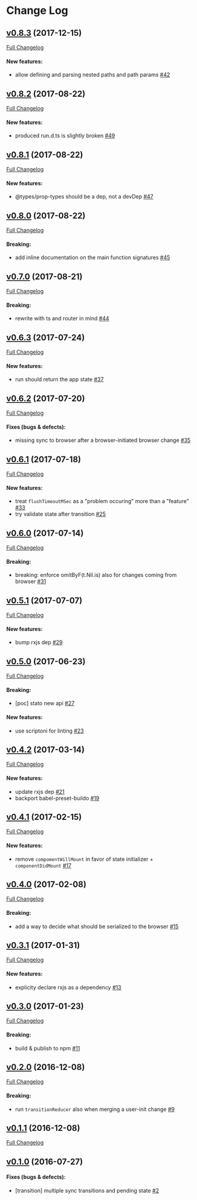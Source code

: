 #  Change Log



## [v0.8.3](https://github.com/buildo/state/tree/v0.8.3) (2017-12-15)
[Full Changelog](https://github.com/buildo/state/compare/v0.8.2...v0.8.3)

#### New features:

- allow defining and parsing nested paths and path params [#42](https://github.com/buildo/state/issues/42)

## [v0.8.2](https://github.com/buildo/state/tree/v0.8.2) (2017-08-22)
[Full Changelog](https://github.com/buildo/state/compare/v0.8.1...v0.8.2)

#### New features:

- produced run.d.ts is slightly broken [#49](https://github.com/buildo/state/issues/49)

## [v0.8.1](https://github.com/buildo/state/tree/v0.8.1) (2017-08-22)
[Full Changelog](https://github.com/buildo/state/compare/v0.8.0...v0.8.1)

#### New features:

- @types/prop-types should be a dep, not a devDep [#47](https://github.com/buildo/state/issues/47)

## [v0.8.0](https://github.com/buildo/state/tree/v0.8.0) (2017-08-22)
[Full Changelog](https://github.com/buildo/state/compare/v0.7.0...v0.8.0)

#### Breaking:

- add inline documentation on the main function signatures [#45](https://github.com/buildo/state/issues/45)

## [v0.7.0](https://github.com/buildo/state/tree/v0.7.0) (2017-08-21)
[Full Changelog](https://github.com/buildo/state/compare/v0.6.3...v0.7.0)

#### Breaking:

- rewrite with ts and router in mind [#44](https://github.com/buildo/state/issues/44)

## [v0.6.3](https://github.com/buildo/state/tree/v0.6.3) (2017-07-24)
[Full Changelog](https://github.com/buildo/state/compare/v0.6.2...v0.6.3)

#### New features:

- run should return the app state [#37](https://github.com/buildo/state/issues/37)

## [v0.6.2](https://github.com/buildo/state/tree/v0.6.2) (2017-07-20)
[Full Changelog](https://github.com/buildo/state/compare/v0.6.1...v0.6.2)

#### Fixes (bugs & defects):

- missing sync to browser after a browser-initiated browser change [#35](https://github.com/buildo/state/issues/35)

## [v0.6.1](https://github.com/buildo/state/tree/v0.6.1) (2017-07-18)
[Full Changelog](https://github.com/buildo/state/compare/v0.6.0...v0.6.1)

#### New features:

- treat `flushTimeoutMSec` as a "problem occuring" more than a "feature" [#33](https://github.com/buildo/state/issues/33)
- try validate state after transition [#25](https://github.com/buildo/state/issues/25)

## [v0.6.0](https://github.com/buildo/state/tree/v0.6.0) (2017-07-14)
[Full Changelog](https://github.com/buildo/state/compare/v0.5.1...v0.6.0)

#### Breaking:

- breaking: enforce omitByF(t.Nil.is) also for changes coming from browser [#31](https://github.com/buildo/state/issues/31)

## [v0.5.1](https://github.com/buildo/state/tree/v0.5.1) (2017-07-07)
[Full Changelog](https://github.com/buildo/state/compare/v0.5.0...v0.5.1)

#### New features:

- bump rxjs dep [#29](https://github.com/buildo/state/issues/29)

## [v0.5.0](https://github.com/buildo/state/tree/v0.5.0) (2017-06-23)
[Full Changelog](https://github.com/buildo/state/compare/v0.4.2...v0.5.0)

#### Breaking:

- [poc] stato new api [#27](https://github.com/buildo/state/issues/27)

#### New features:

- use scriptoni for linting [#23](https://github.com/buildo/state/issues/23)

## [v0.4.2](https://github.com/buildo/state/tree/v0.4.2) (2017-03-14)
[Full Changelog](https://github.com/buildo/state/compare/v0.4.1...v0.4.2)

#### New features:

- update rxjs dep [#21](https://github.com/buildo/state/issues/21)
- backport babel-preset-buildo [#19](https://github.com/buildo/state/issues/19)

## [v0.4.1](https://github.com/buildo/state/tree/v0.4.1) (2017-02-15)
[Full Changelog](https://github.com/buildo/state/compare/v0.4.0...v0.4.1)

#### New features:

- remove `compomentWillMount` in favor of state initializer + `componentDidMount` [#17](https://github.com/buildo/state/issues/17)

## [v0.4.0](https://github.com/buildo/state/tree/v0.4.0) (2017-02-08)
[Full Changelog](https://github.com/buildo/state/compare/v0.3.1...v0.4.0)

#### Breaking:

- add a way to decide what should be serialized to the browser [#15](https://github.com/buildo/state/issues/15)

## [v0.3.1](https://github.com/buildo/state/tree/v0.3.1) (2017-01-31)
[Full Changelog](https://github.com/buildo/state/compare/v0.3.0...v0.3.1)

#### New features:

- explicity declare rxjs as a dependency [#13](https://github.com/buildo/state/issues/13)

## [v0.3.0](https://github.com/buildo/state/tree/v0.3.0) (2017-01-23)
[Full Changelog](https://github.com/buildo/state/compare/v0.2.0...v0.3.0)

#### Breaking:

- build & publish to npm [#11](https://github.com/buildo/state/issues/11)

## [v0.2.0](https://github.com/buildo/state/tree/v0.2.0) (2016-12-08)
[Full Changelog](https://github.com/buildo/state/compare/v0.1.1...v0.2.0)

#### Breaking:

- run `transitionReducer` also when merging a user-init change [#9](https://github.com/buildo/state/issues/9)

## [v0.1.1](https://github.com/buildo/state/tree/v0.1.1) (2016-12-08)
[Full Changelog](https://github.com/buildo/state/compare/v0.1.0...v0.1.1)

## [v0.1.0](https://github.com/buildo/state/tree/v0.1.0) (2016-07-27)


#### Fixes (bugs & defects):

- [transition] multiple sync transitions and pending state [#2](https://github.com/buildo/state/issues/2)